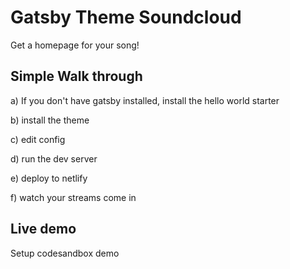 # Gatsby Theme Soundcloud

Get a homepage for your song!

## Simple Walk through
a) If you don't have gatsby installed, 
install the hello world starter

b) install the theme

c) edit config

d) run the dev server

e) deploy to netlify

f) watch your streams come in


## Live demo
Setup codesandbox demo
